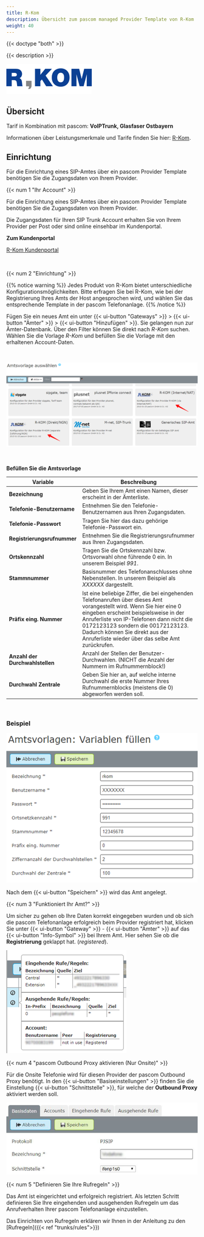 ```yaml
---
title: R-Kom
description: Übersicht zum pascom managed Provider Template von R-Kom
weight: 40
---
```


{{< doctype "both"  >}}

{{< description >}}

![R-Kom Provider Logo](rkom_logo.png?width=50%)

## Übersicht

Tarif in Kombination mit pascom: **VoIPTrunk, Glasfaser Ostbayern**  

Informationen über Leistungsmerkmale und Tarife finden Sie hier: [R-Kom](https://www.r-kom.de/).

## Einrichtung

Für die Einrichtung eines SIP-Amtes über ein pascom Provider Template benötigen Sie die Zugangsdaten von Ihrem Provider. 

{{< num 1 "Ihr Account" >}}

Für die Einrichtung eines SIP-Amtes über ein pascom Provider Template benötigen Sie die Zugangsdaten von Ihrem Provider. 

Die Zugangsdaten für Ihren SIP Trunk Account erhalten Sie von Ihrem Provider per Post oder sind online einsehbar im Kundenportal.

**Zum Kundenportal**

[R-Kom Kundenportal](https://kundenportal.r-kom.de/intern/)

</br>

{{< num 2 "Einrichtung" >}}

{{% notice warning %}}
Jedes Produkt von R-Kom bietet unterschiedliche Konfigurationsmöglichkeiten. Bitte erfragen Sie bei R-Kom, wie bei der Registrierung Ihres Amts der Host angesprochen wird, und wählen Sie das entsprechende Template in der pascom Telefonanlage.
{{% /notice %}}

Fügen Sie ein neues Amt ein unter {{< ui-button "Gateways" >}} > {{< ui-button "Ämter" >}} > {{< ui-button "Hinzufügen" >}}. Sie gelangen nun zur Ämter-Datenbank. Über den Filter können Sie direkt nach *R-Kom* suchen. Wählen Sie die Vorlage *R-Kom* und befüllen Sie die Vorlage mit den erhaltenen Account-Daten.

<br />

![Trunk Template](choose-template.de.png)

<br />

**Befüllen Sie die Amtsvorlage**  


|Variable|Beschreibung|
|---|---|
|**Bezeichnung**|Geben Sie Ihrem Amt einen Namen, dieser erscheint in der Ämterliste.|
|**Telefonie-Benutzername**|Entnehmen Sie den Telefonie-Benutzernamen aus Ihren Zugangsdaten.|
|**Telefonie-Passwort**|Tragen Sie hier das dazu gehörige Telefonie-Passwort ein.|
|**Registrierungsrufnummer**|Entnehmen Sie die Registrierungsrufnummer aus Ihren Zugangsdaten.|
|**Ortskennzahl**|Tragen Sie die Ortskennzahl bzw. Ortsvorwahl ohne führende 0 ein. In unserem Beispiel *991*.|
|**Stammnummer**|Basisnummer des Telefonanschlusses ohne Nebenstellen. In unserem Beispiel als *XXXXXX* dargestellt.|
|**Präfix eing. Nummer**|Ist eine beliebige Ziffer, die bei eingehenden Telefonanrufen über dieses Amt vorangestellt wird. Wenn Sie hier eine 0 eingeben erscheint beispielsweise in der Anruferliste von IP-Telefonen dann nicht die 0172123123 sondern die 00172123123. Dadurch können Sie direkt aus der Anruferliste wieder über das selbe Amt zurückrufen.|
|**Anzahl der Durchwahlstellen**|Anzahl der Stellen der Benutzer-Durchwahlen. (NICHT die Anzahl der Nummern im Rufnummernblock!)|
|**Durchwahl Zentrale**|Geben Sie hier an, auf welche interne Durchwahl die erste Nummer Ihres Rufnummernblocks (meistens die 0) abgeworfen werden soll.|

<br />

### Beispiel

![Template ausfüllen](fill-variables.de.png?width=70%)

Nach dem {{< ui-button "Speichern" >}} wird das Amt angelegt. 

{{< num 3 "Funktioniert Ihr Amt?" >}}

Um sicher zu gehen ob Ihre Daten korrekt eingegeben wurden und ob sich die pascom Telefonanlage erfolgreich beim Provider registriert hat, klicken Sie unter {{< ui-button "Gateway" >}} - {{< ui-button "Ämter" >}} auf das {{< ui-button "Info-Symbol" >}} bei Ihrem Amt.
Hier sehen Sie ob die **Registrierung** geklappt hat. (*registered*).

![Amt registriert](registered-template.de.PNG?width=50%)

{{< num 4 "pascom Outbound Proxy aktivieren (Nur Onsite)" >}}

Für die Onsite Telefonie wird für diesen Provider der pascom Outbound Proxy benötigt. In den {{< ui-button "Basiseinstellungen" >}} finden Sie die Einstellung {{< ui-button "Schnittstelle" >}}, für welche der **Outbound Proxy** aktiviert werden soll.

![Outound Proxy aktivieren](setup_op.de.jpg?width=70%)


{{< num 5 "Definieren Sie Ihre Rufregeln" >}}

Das Amt ist eingerichtet und erfolgreich registriert. Als letzten Schritt definieren Sie Ihre eingehenden und ausgehenden Rufregeln um das Anrufverhalten Ihrer pascom Telefonanlage einzustellen. 

Das Einrichten von Rufregeln erklären wir Ihnen in der Anleitung zu den [Rufregeln]({{< ref "trunks/rules">}})

